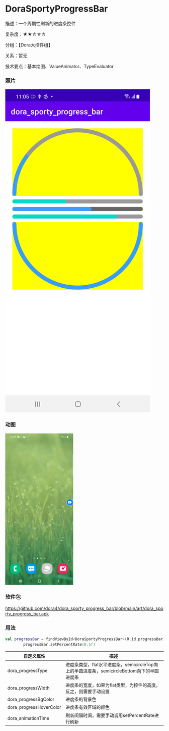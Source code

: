 # DoraSportyProgressBar

描述：一个周期性刷新的进度条控件

复杂度：★★☆☆☆

分组：【Dora大控件组】

关系：暂无

技术要点：基本绘图、ValueAnimator、TypeEvaluator

### 照片

![avatar](https://github.com/dora4/dora_sporty_progress_bar/blob/main/art/dora_sporty_progress_bar.jpg)

### 动图

![avatar](https://github.com/dora4/dora_sporty_progress_bar/blob/main/art/dora_sporty_progress_bar.gif)

### 软件包

https://github.com/dora4/dora_sporty_progress_bar/blob/main/art/dora_sporty_progress_bar.apk

### 用法

```kotlin
val progressBar = findViewById<DoraSportyProgressBar>(R.id.progressBar)
        progressBar.setPercentRate(0.5f)
```

| 自定义属性              | 描述                                                         |
| ----------------------- | ------------------------------------------------------------ |
| dora_progressType       | 进度条类型，flat水平进度条，semicircleTop向上的半圆进度条，semicircleBottom向下的半圆进度条 |
| dora_progressWidth      | 进度条的宽度，如果为flat类型，为控件的高度，反之，则需要手动设置 |
| dora_progressBgColor    | 进度条的背景色                                               |
| dora_progressHoverColor | 进度条有效区域的颜色                                         |
| dora_animationTime      | 刷新间隔时间，需要手动调用setPercentRate进行刷新             |
